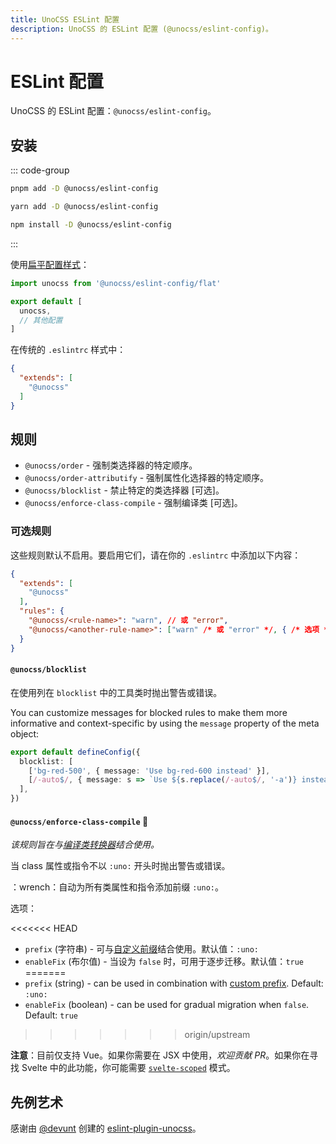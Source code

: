 ```yaml
---
title: UnoCSS ESLint 配置
description: UnoCSS 的 ESLint 配置 (@unocss/eslint-config)。
---
```


# ESLint 配置

UnoCSS 的 ESLint 配置：`@unocss/eslint-config`。

## 安装

::: code-group

```bash [pnpm]
pnpm add -D @unocss/eslint-config
```

```bash [yarn]
yarn add -D @unocss/eslint-config
```

```bash [npm]
npm install -D @unocss/eslint-config
```

:::

使用[扁平配置样式](https://eslint.org/docs/latest/use/configure/configuration-files-new)：

```js [eslint.config.js]
import unocss from '@unocss/eslint-config/flat'

export default [
  unocss,
  // 其他配置
]
```

在传统的 `.eslintrc` 样式中：

```json [.eslintrc]
{
  "extends": [
    "@unocss"
  ]
}
```

## 规则

- `@unocss/order` - 强制类选择器的特定顺序。
- `@unocss/order-attributify` - 强制属性化选择器的特定顺序。
- `@unocss/blocklist` - 禁止特定的类选择器 [可选]。
- `@unocss/enforce-class-compile` - 强制编译类 [可选]。

### 可选规则

这些规则默认不启用。要启用它们，请在你的 `.eslintrc` 中添加以下内容：

```json [.eslintrc]
{
  "extends": [
    "@unocss"
  ],
  "rules": {
    "@unocss/<rule-name>": "warn", // 或 "error",
    "@unocss/<another-rule-name>": ["warn" /* 或 "error" */, { /* 选项 */ }]
  }
}
```

#### `@unocss/blocklist`

在使用列在 `blocklist` 中的工具类时抛出警告或错误。

You can customize messages for blocked rules to make them more informative and context-specific by using the `message` property of the meta object:

```ts [unocss.config.ts]
export default defineConfig({
  blocklist: [
    ['bg-red-500', { message: 'Use bg-red-600 instead' }],
    [/-auto$/, { message: s => `Use ${s.replace(/-auto$/, '-a')} instead` }], // -> "my-auto" is in blocklist: Use "my-a" instead
  ],
})
```

#### `@unocss/enforce-class-compile` :wrench:

_该规则旨在与[编译类转换器](https://unocss.dev/transformers/compile-class)结合使用。_

当 class 属性或指令不以 `:uno:` 开头时抛出警告或错误。

：wrench：自动为所有类属性和指令添加前缀 `:uno:`。

选项：

<<<<<<< HEAD
- `prefix` (字符串) - 可与[自定义前缀](https://github.com/unocss/unocss/blob/main/packages/transformer-compile-class/src/index.ts#L34)结合使用。默认值：`:uno:`
- `enableFix` (布尔值) - 当设为 `false` 时，可用于逐步迁移。默认值：`true`
=======
- `prefix` (string) - can be used in combination with [custom prefix](https://github.com/unocss/unocss/blob/main/packages-presets/transformer-compile-class/src/index.ts#L34). Default: `:uno:`
- `enableFix` (boolean) - can be used for gradual migration when `false`. Default: `true`
>>>>>>> origin/upstream

**注意**：目前仅支持 Vue。如果你需要在 JSX 中使用，_欢迎贡献 PR_。如果你在寻找 Svelte 中的此功能，你可能需要 [`svelte-scoped`](https://unocss.dev/integrations/svelte-scoped) 模式。

## 先例艺术

感谢由 [@devunt](https://github.com/devunt) 创建的 [eslint-plugin-unocss](https://github.com/devunt/eslint-plugin-unocss)。
